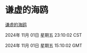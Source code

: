 # 谦虚的海鸥
[谦虚的海鸥](http://219.139.197.74:56308/qxdho/course/base/hotlink/index.php)

2024年 11月 01日 星期五 23:10:02 CST

2024年 11月 01日 星期五 15:10:02 GMT
